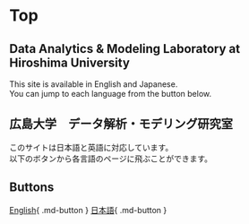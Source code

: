 # Top

## Data Analytics & Modeling Laboratory at Hiroshima University
This site is available in English and Japanese.  
You can jump to each language from the button below.

## 広島大学　データ解析・モデリング研究室

このサイトは日本語と英語に対応しています。  
以下のボタンから各言語のページに飛ぶことができます。  

## Buttons

[English](/en/){ .md-button }  [日本語](/ja/){ .md-button }
